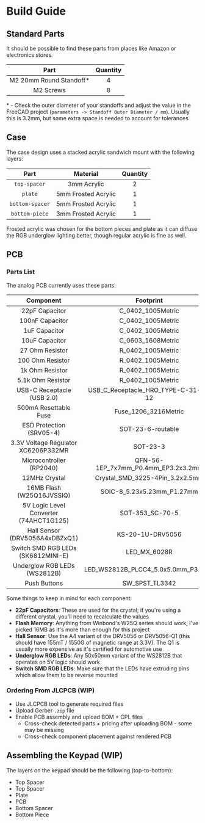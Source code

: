 # Build Guide

## Standard Parts

It should be possible to find these parts from places like Amazon or electronics stores.

|           Part           | Quantity |
| :----------------------: | :------: |
| M2 20mm Round Standoff\* |    4     |
|        M2 Screws         |    8     |

\* - Check the outer diameter of your standoffs and adjust the value in the FreeCAD project (`parameters -> Standoff Outer Diameter / mm`). Usually this is 3.2mm, but some extra space is needed to account for tolerances

## Case

The case design uses a stacked acrylic sandwich mount with the following layers:

|      Part       |      Material       | Quantity |
| :-------------: | :-----------------: | :------: |
|  `top-spacer`   |     3mm Acrylic     |    2     |
|     `plate`     | 5mm Frosted Acrylic |    1     |
| `bottom-spacer` | 5mm Frosted Acrylic |    1     |
| `bottom-piece`  | 3mm Frosted Acrylic |    1     |

Frosted acrylic was chosen for the bottom pieces and plate as it can diffuse the RGB underglow lighting better, though regular acrylic is fine as well.

## PCB

### Parts List

The analog PCB currently uses these parts:

|               Component                |              Footprint              |   LCSC   |
| :------------------------------------: | :---------------------------------: | :------: |
|             22pF Capacitor             |          C_0402_1005Metric          |  C1555   |
|            100nF Capacitor             |          C_0402_1005Metric          |  C1525   |
|             1uF Capacitor              |          C_0402_1005Metric          |  C52923  |
|             10uF Capacitor             |          C_0603_1608Metric          |  C19702  |
|            27 Ohm Resistor             |          R_0402_1005Metric          |  C25100  |
|            100 Ohm Resistor            |          R_0402_1005Metric          |  C25076  |
|            1k Ohm Resistor             |          R_0402_1005Metric          |  C11702  |
|           5.1k Ohm Resistor            |          R_0402_1005Metric          |  C25905  |
|       USB-C Receptacle (USB 2.0)       | USB_C_Receptacle_HRO_TYPE-C-31-M-12 | C165948  |
|         500mA Resettable Fuse          |        Fuse_1206_3216Metric         | C170165  |
|        ESD Protection (SRV05-4)        |          SOT-23-6-routable          | C2836319 |
|  3.3V Voltage Regulator XC6206P332MR   |              SOT-23-3               |  C5446   |
|        Microcontroller (RP2040)        | QFN-56-1EP_7x7mm_P0.4mm_EP3.2x3.2mm |  C2040   |
|             12MHz Crystal              |   Crystal_SMD_3225-4Pin_3.2x2.5mm   |  C9002   |
|       16MB Flash (W25Q16JVSSIQ)        |     SOIC-8_5.23x5.23mm_P1.27mm      | C131025  |
| 5V Logic Level Converter (74AHCT1G125) |           SOT-353_SC-70-5           | C151417  |
|     Hall Sensor (DRV5056A4xDBZxQ1)     |          KS-20-1U-DRV5056           | C2152965 |
|   Switch SMD RGB LEDs (SK6812MINI-E)   |            LED_MX_6028R             | C5149201 |
|      Underglow RGB LEDs (WS2812B)      | LED_WS2812B_PLCC4_5.0x5.0mm_P3.2mm  | C2761795 |
|              Push Buttons              |           SW_SPST_TL3342            | C318884  |

Some things to keep in mind for each component:

- **22pF Capacitors**: These are used for the crystal; if you're using a different crystal, you'll need to recalculate the values
- **Flash Memory**: Anything from Winbond's W25Q series should work; I've picked 16MB as it's more than enough for this project
- **Hall Sensor**: Use the A4 variant of the DRV5056 or DRV5056-Q1 (this should have 155mT / 1550G of magnetic range at 3.3V). The Q1 is usually more expensive as it's certified for automotive use
- **Underglow RGB LEDs**: Any 50x50mm variant of the WS2812B that operates on 5V logic should work
- **Switch SMD RGB LEDs**: Make sure that the LEDs have extruding pins which allow them to be reverse mounted

### Ordering From JLCPCB (WIP)

- Use JLCPCB tool to generate required files
- Upload Gerber `.zip` file
- Enable PCB assembly and upload BOM + CPL files
  - Cross-check detected parts + pricing after uploading BOM - some may be missing
  - Cross-check component placement against rendered PCB

## Assembling the Keypad (WIP)

The layers on the keypad should be the following (top-to-bottom):

- Top Spacer
- Top Spacer
- Plate
- PCB
- Bottom Spacer
- Bottom Piece
